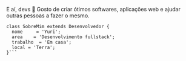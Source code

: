 E aí, devs 👋
Gosto de criar ótimos softwares, aplicações web e ajudar outras pessoas a fazer o mesmo.

```import Desenvolvedor from 'Yuri';
class SobreMim extends Desenvolvedor {
  nome     = 'Yuri';
  area    = 'Desenvolvimento fullstack';
  trabalho  = 'Em casa';
  local = 'Terra';
}```

